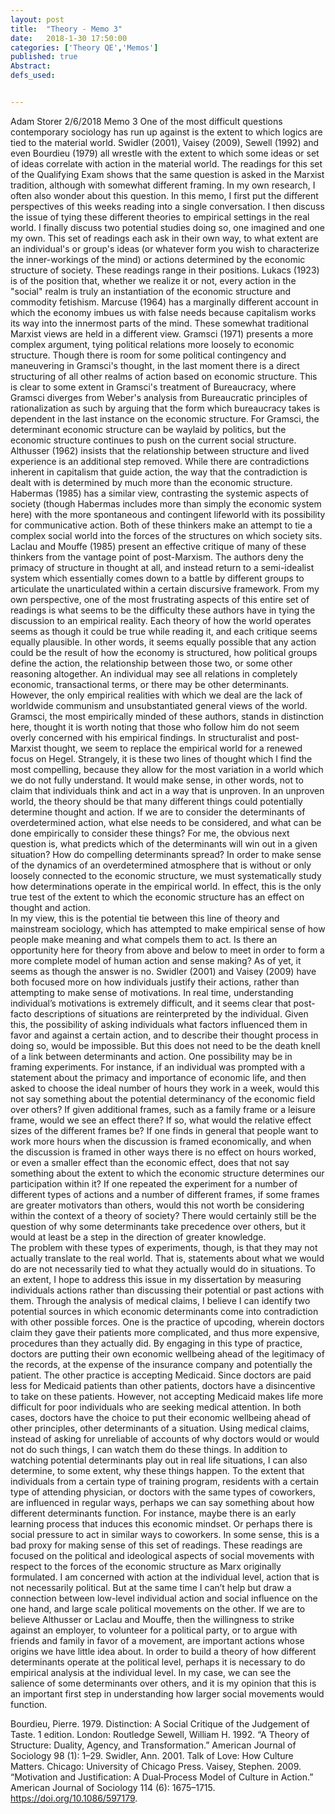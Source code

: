 ```yaml
---
layout: post
title:  "Theory - Memo 3"
date:   2018-1-30 17:50:00
categories: ['Theory QE','Memos']
published: true
Abstract:
defs_used:


---
```


Adam Storer
2/6/2018
Memo 3
One of the most difficult questions contemporary sociology has run up against is the extent to which logics are tied to the material world. Swidler (2001), Vaisey (2009), Sewell (1992) and even Bourdieu (1979) all wrestle with the extent to which some ideas or set of ideas correlate with action in the material world.  The readings for this set of the Qualifying Exam shows that the same question is asked in the Marxist tradition, although with somewhat different framing. In my own research, I often also wonder about this question. In this memo, I first put the different perspectives of this weeks reading into a single conversation. I then discuss the issue of tying these different theories to empirical settings in the real world. I finally discuss two potential studies doing so, one imagined and one my own.
This set of readings each ask in their own way, to what extent are an individual's or group's ideas (or whatever form you wish to characterize the inner-workings of the mind) or actions determined by the economic structure of society. These readings range in their positions. Lukacs (1923) is of the position that, whether we realize it or not, every action in the "social" realm is truly an instantiation of the economic structure and commodity fetishism. Marcuse (1964) has a marginally different account in which the economy imbues us with false needs because capitalism works its way into the innermost parts of the mind. These somewhat traditional Marxist views are held in a different view.
 Gramsci (1971) presents a more complex argument, tying political relations more loosely to economic structure. Though there is room for some political contingency and maneuvering in Gramsci's thought, in the last moment there is a direct structuring of all other realms of action based on economic structure. This is clear to some extent in Gramsci's treatment of Bureaucracy, where Gramsci diverges from Weber's analysis from Bureaucratic principles of rationalization as such by arguing that the form which bureaucracy takes is dependent in the last instance on the economic structure. For Gramsci, the determinant economic structure can be waylaid by politics, but the economic structure continues to push on the current social structure.  
Althusser (1962) insists that the relationship between structure and lived experience is an additional step removed. While there are contradictions inherent in capitalism that guide action, the way that the contradiction is dealt with is determined by much more than the economic structure. Habermas (1985) has a similar view, contrasting the systemic aspects of society (though Habermas includes more than simply the economic system here) with the more spontaneous and contingent lifeworld with its possibility for communicative action. Both of these thinkers make an attempt to tie a complex social world into the forces of the structures on which society sits.  Laclau and Mouffe (1985) present an effective critique of many of these thinkers from the vantage point of post-Marxism. The authors deny the primacy of structure in thought at all, and instead return to a semi-idealist system which essentially comes down to a battle by different groups to articulate the unarticulated within a certain discursive framework.
From my own perspective, one of the most frustrating aspects of this entire set of readings is what seems to be the difficulty these authors have in tying the discussion to an empirical reality. Each theory of how the world operates seems as though it could be true while reading it, and each critique seems equally plausible. In other words, it seems equally possible that any action could be the result of how the economy is structured, how political groups define the action, the relationship between those two, or some other reasoning altogether. An individual may see all relations in completely economic, transactional terms, or there may be other determinants. However, the only empirical realities with which we deal are the lack of worldwide communism and unsubstantiated general views of the world. Gramsci, the most empirically minded of these authors, stands in distinction here, thought it is worth noting that those who follow him do not seem overly concerned with his empirical findings. In structuralist and post-Marxist thought, we seem to replace the empirical world for a renewed focus on Hegel.
Strangely, it is these two lines of thought which I find the most compelling, because they allow for the most variation in a world which we do not fully understand. It would make sense, in other words, not to claim that individuals think and act in a way that is unproven. In an unproven world, the theory should be that many different things could potentially determine thought and action. If we are to consider the determinants of overdetermined action, what else needs to be considered, and what can be done empirically to consider these things? For me, the obvious next question is, what predicts which of the determinants will win out in a given situation? How do compelling determinants spread? In order to make sense of the dynamics of an overdetermined atmosphere that is without or only loosely connected to the economic structure, we must systematically study how determinations operate in the empirical world. In effect, this is the only true test of the extent to which the economic structure has an effect on thought and action.  
In my view, this is the potential tie between this line of theory and mainstream sociology, which has attempted to make empirical sense of how people make meaning and what compels them to act. Is there an opportunity here for theory from above and below to meet in order to form a more complete model of human action and sense making? As of yet, it seems as though the answer is no. Swidler (2001) and Vaisey (2009) have both focused more on how individuals justify their actions, rather than attempting to make sense of motivations. In real time, understanding individual’s motivations is extremely difficult, and it seems clear that post-facto descriptions of situations are reinterpreted by the individual. Given this, the possibility of asking individuals what factors influenced them in favor and against a certain action, and to describe their thought process in doing so, would be impossible.
But this does not need to be the death knell of a link between determinants and action. One possibility may be in framing experiments. For instance, if an individual was prompted with a statement about the primacy and importance of economic life, and then asked to choose the ideal number of hours they work in a week, would this not say something about the potential determinancy of the economic field over others? If given additional frames, such as a family frame or a leisure frame, would we see an effect there? If so, what would the relative effect sizes of the different frames be? If one finds in general that people want to work more hours when the discussion is framed economically, and when the discussion is framed in other ways there is no effect on hours worked, or even a smaller effect than the economic effect, does that not say something about the extent to which the economic structure determines our participation within it?  If one repeated the experiment for a number of different types of actions and a number of different frames, if some frames are greater motivators than others, would this not worth be considering within the context of a theory of society? There would certainly still be the question of why some determinants take precedence over others, but it would at least be a step in the direction of greater knowledge.  
The problem with these types of experiments, though, is that they may not actually translate to the real world. That is, statements about what we would do are not necessarily tied to what they actually would do in situations. To an extent, I hope to address this issue in my dissertation by measuring individuals actions rather than discussing their potential or past actions with them. Through the analysis of medical claims, I believe I can identify two potential sources in which economic determinants come into contradiction with other possible forces. One is the practice of upcoding, wherein doctors claim they gave their patients more complicated, and thus more expensive, procedures than they actually did. By engaging in this type of practice, doctors are putting their own economic wellbeing ahead of the legitimacy of the records, at the expense of the insurance company and potentially the patient. The other practice is accepting Medicaid. Since doctors are paid less for Medicaid patients than other patients, doctors have a disincentive to take on these patients. However, not accepting Medicaid makes life more difficult for poor individuals who are seeking medical attention. In both cases, doctors have the choice to put their economic wellbeing ahead of other principles, other determinants of a situation. Using medical claims, instead of asking for unreliable of accounts of why doctors would or would not do such things, I can watch them do these things.
In addition to watching potential determinants play out in real life situations, I can also determine, to some extent, why these things happen. To the extent that individuals from a certain type of training program, residents with a certain type of attending physician, or doctors with the same types of coworkers, are influenced in regular ways, perhaps we can say something about how different determinants function. For instance, maybe there is an early learning process that induces this economic mindset. Or perhaps there is social pressure to act in similar ways to coworkers.
In some sense, this is a bad proxy for making sense of this set of readings. These readings are focused on the political and ideological aspects of social movements with respect to the forces of the economic structure as Marx originally formulated. I am concerned with action at the individual level, action that is not necessarily political. But at the same time I can’t help but draw a connection between low-level individual action and social influence on the one hand, and large scale political movements on the other.  If we are to believe Althusser or Laclau and Mouffe, then the willingness to strike against an employer, to volunteer for a political party, or to argue with friends and family in favor of a movement, are important actions whose origins we have little idea about. In order to build a theory of how different determinants operate at the political level, perhaps it is necessary to do empirical analysis at the individual level. In my case, we can see the salience of some determinants over others, and it is my opinion that this is an important first step in understanding how larger social movements would function.


Bourdieu, Pierre. 1979. Distinction: A Social Critique of the Judgement of Taste. 1 edition. London: Routledge
Sewell, William H. 1992. “A Theory of Structure: Duality, Agency, and Transformation.” American Journal of Sociology 98 (1): 1–29.
Swidler, Ann. 2001. Talk of Love: How Culture Matters. Chicago: University of Chicago Press.
Vaisey, Stephen. 2009. “Motivation and Justification: A Dual‐Process Model of Culture in Action.” American Journal of Sociology 114 (6): 1675–1715. https://doi.org/10.1086/597179.
